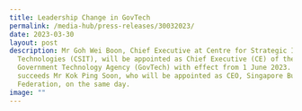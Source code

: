 ```yaml
---
title: Leadership Change in GovTech
permalink: /media-hub/press-releases/30032023/
date: 2023-03-30
layout: post
description: Mr Goh Wei Boon, Chief Executive at Centre for Strategic Infocomm
  Technologies (CSIT), will be appointed as Chief Executive (CE) of the
  Government Technology Agency (GovTech) with effect from 1 June 2023. He
  succeeds Mr Kok Ping Soon, who will be appointed as CEO, Singapore Business
  Federation, on the same day.
image: ""
---
```

